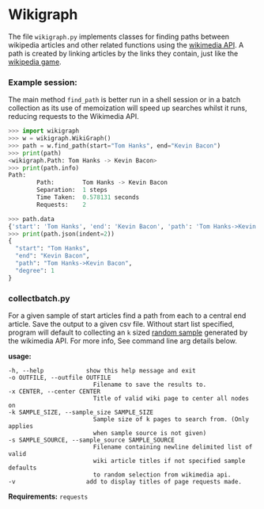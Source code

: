 # Wikigraph

The file `wikigraph.py` implements classes for finding paths between wikipedia articles and other related functions using the [wikimedia API](https://www.mediawiki.org/wiki/API:Main_page). A path is created by linking articles by the links they contain, just like the [wikipedia game](https://en.wikipedia.org/wiki/Wikipedia:Wiki_Game).

### Example session:

The main method `find_path` is better run in a shell session or in a batch collection as its use of memoization will speed up searches whilst it runs, reducing requests to the Wikimedia API.

```python
>>> import wikigraph
>>> w = wikigraph.WikiGraph()
>>> path = w.find_path(start="Tom Hanks", end="Kevin Bacon")
>>> print(path)
<wikigraph.Path: Tom Hanks -> Kevin Bacon>
>>> print(path.info)
Path:
        Path:        Tom Hanks -> Kevin Bacon
        Separation:  1 steps
        Time Taken:  0.578131 seconds
        Requests:    2

>>> path.data
{'start': 'Tom Hanks', 'end': 'Kevin Bacon', 'path': 'Tom Hanks->Kevin Bacon', 'degree': 1}
>>> print(path.json(indent=2))
{
  "start": "Tom Hanks",
  "end": "Kevin Bacon",
  "path": "Tom Hanks->Kevin Bacon",
  "degree": 1
}
```
### collectbatch.py

For a given sample of start articles find a path from each to a central end article.
Save the output to a given csv file. Without start list specified, program
will default to collecting an `k` sized [random sample](https://www.mediawiki.org/wiki/API:Random) generated by the wikimedia API. For more info, See command line arg details below.

**usage:**

    -h, --help            show this help message and exit
    -o OUTFILE, --outfile OUTFILE
                            Filename to save the results to.
    -x CENTER, --center CENTER
                            Title of valid wiki page to center all nodes on
    -k SAMPLE_SIZE, --sample_size SAMPLE_SIZE
                            Sample size of k pages to search from. (Only applies
                            when sample source is not given)
    -s SAMPLE_SOURCE, --sample_source SAMPLE_SOURCE
                            Filename containing newline delimited list of valid
                            wiki article titles if not specified sample defaults
                            to random selection from wikimedia api.
    -v                    add to display titles of page requests made.

**Requirements:** `requests`